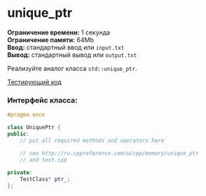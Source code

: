 # unique_ptr

**Ограничение времени:** 1 секунда  
**Ограничение памяти:** 64Mb  
**Ввод:** стандартный ввод или `input.txt`  
**Вывод:** стандартный вывод или `output.txt`  

Реализуйте аналог класса `std::unique_ptr`.

[Тестирующий код](test.cpp)

### Интерфейс класса:  

```cpp
#pragma once

class UniquePtr {
public:
    // put all required methods and operators here

    // see http://ru.cppreference.com/w/cpp/memory/unique_ptr
    // and test.cpp
    
private:
    TestClass* ptr_;
};
```
